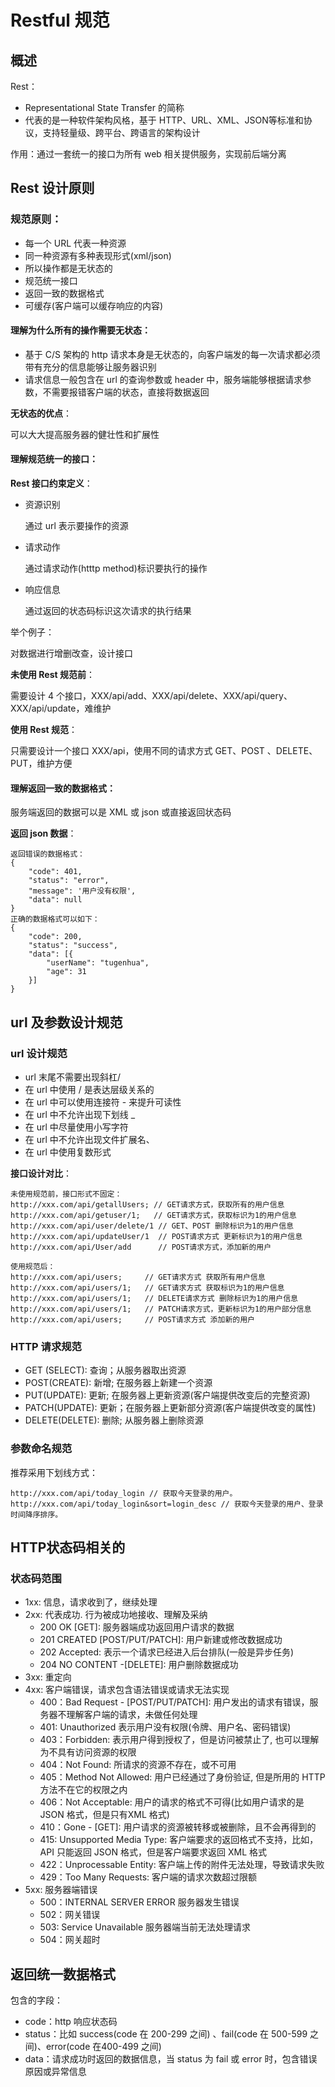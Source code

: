 # Restful 规范

## 概述

Rest：

+ Representational State Transfer 的简称
+ 代表的是一种软件架构风格，基于 HTTP、URL、XML、JSON等标准和协议，支持轻量级、跨平台、跨语言的架构设计

作用：通过一套统一的接口为所有 web 相关提供服务，实现前后端分离

## Rest 设计原则

### 规范原则：

+ 每一个 URL 代表一种资源
+ 同一种资源有多种表现形式(xml/json)
+ 所以操作都是无状态的
+ 规范统一接口
+ 返回一致的数据格式
+ 可缓存(客户端可以缓存响应的内容)

#### 理解为什么所有的操作需要无状态：

+ 基于 C/S 架构的 http 请求本身是无状态的，向客户端发的每一次请求都必须带有充分的信息能够让服务器识别
+ 请求信息一般包含在 url 的查询参数或 header 中，服务端能够根据请求参数，不需要报错客户端的状态，直接将数据返回

**无状态的优点**：

可以大大提高服务器的健壮性和扩展性

#### 理解规范统一的接口：

**Rest 接口约束定义**：

+ 资源识别

  通过 url 表示要操作的资源

+ 请求动作

  通过请求动作(htttp method)标识要执行的操作

+ 响应信息

  通过返回的状态码标识这次请求的执行结果

举个例子：

对数据进行增删改查，设计接口

**未使用 Rest 规范前**：

需要设计 4 个接口，XXX/api/add、XXX/api/delete、XXX/api/query、XXX/api/update，难维护

**使用 Rest 规范**：

只需要设计一个接口 XXX/api，使用不同的请求方式 GET、POST 、DELETE、PUT，维护方便

#### 理解返回一致的数据格式：

服务端返回的数据可以是 XML 或 json 或直接返回状态码

**返回 json 数据**：

```
返回错误的数据格式：
{
    "code": 401,
    "status": "error",
    "message": '用户没有权限',
    "data": null
}
正确的数据格式可以如下：
{
    "code": 200,
    "status": "success",
    "data": [{
        "userName": "tugenhua",
        "age": 31
    }]
}
```


## url 及参数设计规范

### url 设计规范
+ url 末尾不需要出现斜杠/ 
+ 在 url 中使用 / 是表达层级关系的
+ 在 url 中可以使用连接符 - 来提升可读性
+ 在 url 中不允许出现下划线 _
+ 在 url 中尽量使用小写字符
+ 在 url 中不允许出现文件扩展名、
+ 在 url 中使用复数形式

**接口设计对比**：

```
未使用规范前，接口形式不固定：
http://xxx.com/api/getallUsers; // GET请求方式，获取所有的用户信息
http://xxx.com/api/getuser/1;   // GET请求方式，获取标识为1的用户信息
http://xxx.com/api/user/delete/1 // GET、POST 删除标识为1的用户信息
http://xxx.com/api/updateUser/1  // POST请求方式 更新标识为1的用户信息
http://xxx.com/api/User/add      // POST请求方式，添加新的用户

使用规范后：
http://xxx.com/api/users;     // GET请求方式 获取所有用户信息
http://xxx.com/api/users/1;   // GET请求方式 获取标识为1的用户信息
http://xxx.com/api/users/1;   // DELETE请求方式 删除标识为1的用户信息
http://xxx.com/api/users/1;   // PATCH请求方式，更新标识为1的用户部分信息
http://xxx.com/api/users;     // POST请求方式 添加新的用户
```
### HTTP 请求规范
+ GET (SELECT): 查询；从服务器取出资源
+ POST(CREATE): 新增; 在服务器上新建一个资源
+ PUT(UPDATE): 更新; 在服务器上更新资源(客户端提供改变后的完整资源)
+ PATCH(UPDATE): 更新；在服务器上更新部分资源(客户端提供改变的属性)
+ DELETE(DELETE): 删除; 从服务器上删除资源

### 参数命名规范

推荐采用下划线方式：

```
http://xxx.com/api/today_login // 获取今天登录的用户。
http://xxx.com/api/today_login&sort=login_desc // 获取今天登录的用户、登录时间降序排序。
```

## HTTP状态码相关的

### 状态码范围

+ 1xx: 信息，请求收到了，继续处理
+ 2xx: 代表成功. 行为被成功地接收、理解及采纳
  + 200 OK [GET]: 服务器端成功返回用户请求的数据
  + 201 CREATED [POST/PUT/PATCH]: 用户新建或修改数据成功
  + 202 Accepted: 表示一个请求已经进入后台排队(一般是异步任务)
  + 204 NO CONTENT -[DELETE]: 用户删除数据成功
+ 3xx: 重定向
+ 4xx: 客户端错误，请求包含语法错误或请求无法实现
  + 400：Bad Request - [POST/PUT/PATCH]: 用户发出的请求有错误，服务器不理解客户端的请求，未做任何处理
  + 401: Unauthorized 表示用户没有权限(令牌、用户名、密码错误)
  + 403：Forbidden: 表示用户得到授权了，但是访问被禁止了, 也可以理解为不具有访问资源的权限
  + 404：Not Found: 所请求的资源不存在，或不可用
  + 405：Method Not Allowed: 用户已经通过了身份验证, 但是所用的 HTTP 方法不在它的权限之内
  + 406：Not Acceptable: 用户的请求的格式不可得(比如用户请求的是 JSON 格式，但是只有XML 格式)
  + 410：Gone - [GET]: 用户请求的资源被转移或被删除，且不会再得到的
  + 415: Unsupported Media Type: 客户端要求的返回格式不支持，比如，API 只能返回 JSON 格式，但是客户端要求返回 XML 格式
  + 422：Unprocessable Entity: 客户端上传的附件无法处理，导致请求失败
  + 429：Too Many Requests: 客户端的请求次数超过限额
+ 5xx: 服务器端错误
  + 500：INTERNAL SERVER ERROR 服务器发生错误
  + 502：网关错误
  + 503: Service Unavailable 服务器端当前无法处理请求
  + 504：网关超时

## 返回统一数据格式
包含的字段：
+ code：http 响应状态码
+ status：比如  success(code 在 200-299 之间) 、fail(code 在 500-599 之间)、error(code 在400-499 之间)
+ data：请求成功时返回的数据信息，当 status 为 fail 或 error 时，包含错误原因或异常信息
